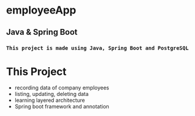 # employeeApp

## Java & Spring Boot

### ``This project is made using Java, Spring Boot and PostgreSQL``

# This Project
- recording data of company employees
- listing, updating, deleting data
- learning layered architecture
- Spring boot framework and annotation
